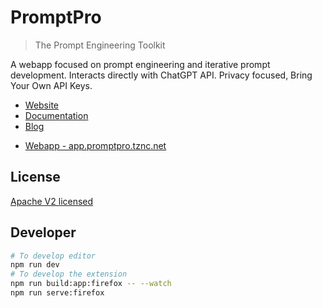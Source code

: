 # PromptPro

> The Prompt Engineering Toolkit

A webapp focused on prompt engineering and iterative prompt development. Interacts directly with ChatGPT API. Privacy focused, Bring Your Own API Keys.

- [Website](https://promptpro.tznc.net)
- [Documentation](https://promptpro.tznc.net/docs)
- [Blog](https://promptpro.tznc.net/blog)
<!-- - [Blog](https://promptpro.tznc.net/blog) -->
- [Webapp - app.promptpro.tznc.net](https://app.promptpro.tznc.net)

## License

[Apache V2 licensed](./LICENSE)

## Developer

```bash
# To develop editor
npm run dev
# To develop the extension
npm run build:app:firefox -- --watch
npm run serve:firefox
```